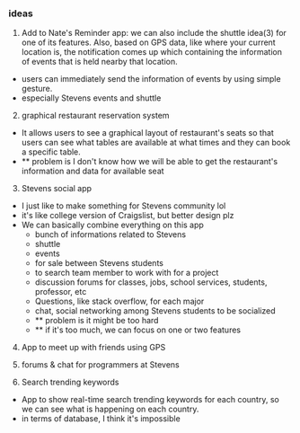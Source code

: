 ### ideas


1. Add to Nate's Reminder app: we can also include the shuttle idea(3) for one of its features. Also, based on GPS data, like where your current location is, the notification comes up which containing the information of events that is held nearby that location. 
+ users can immediately send the information of events by using simple gesture.
+ especially Stevens events and shuttle

2. graphical restaurant reservation system 
- It allows users to see a graphical layout of restaurant's seats so that users can see what tables are available at what times and they can book a specific table.
- ** problem is I don't know how we will be able to get the restaurant's information and data for available seat  

3. Stevens social app
- I just like to make something for Stevens community lol
- it's like college version of Craigslist, but better design plz 
- We can basically combine everything on this app
  + bunch of informations related to Stevens
  + shuttle
  + events 
  + for sale between Stevens students
  + to search team member to work with for a project 
  + discussion forums for classes, jobs, school services, students, professor, etc 
  + Questions, like stack overflow, for each major
  + chat, social networking among Stevens students to be socialized 
  + ** problem is it might be too hard 
  + ** if it's too much, we can focus on one or two features 

4. App to meet up with friends using GPS

5. forums & chat for programmers at Stevens 

6. Search trending keywords 
- App to show real-time search trending keywords for each country, so we can see what is happening on each country. 
- in terms of database, I think it's impossible





